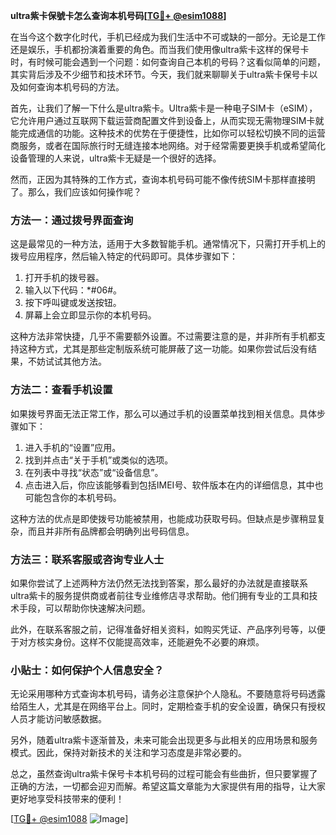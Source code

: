 **ultra紫卡保號卡怎么查询本机号码[[TG💪+ @esim1088](https://t.me/s/esim1088)]**

在当今这个数字化时代，手机已经成为我们生活中不可或缺的一部分。无论是工作还是娱乐，手机都扮演着重要的角色。而当我们使用像ultra紫卡这样的保号卡时，有时候可能会遇到一个问题：如何查询自己本机的号码？这看似简单的问题，其实背后涉及不少细节和技术环节。今天，我们就来聊聊关于ultra紫卡保号卡以及如何查询本机号码的方法。

首先，让我们了解一下什么是ultra紫卡。Ultra紫卡是一种电子SIM卡（eSIM），它允许用户通过互联网下载运营商配置文件到设备上，从而实现无需物理SIM卡就能完成通信的功能。这种技术的优势在于便捷性，比如你可以轻松切换不同的运营商服务，或者在国际旅行时无缝连接本地网络。对于经常需要更换手机或希望简化设备管理的人来说，ultra紫卡无疑是一个很好的选择。

然而，正因为其特殊的工作方式，查询本机号码可能不像传统SIM卡那样直接明了。那么，我们应该如何操作呢？

### 方法一：通过拨号界面查询

这是最常见的一种方法，适用于大多数智能手机。通常情况下，只需打开手机上的拨号应用程序，然后输入特定的代码即可。具体步骤如下：

1. 打开手机的拨号器。
2. 输入以下代码：*#06#。
3. 按下呼叫键或发送按钮。
4. 屏幕上会立即显示你的本机号码。

这种方法非常快捷，几乎不需要额外设置。不过需要注意的是，并非所有手机都支持这种方式，尤其是那些定制版系统可能屏蔽了这一功能。如果你尝试后没有结果，不妨试试其他方法。

### 方法二：查看手机设置

如果拨号界面无法正常工作，那么可以通过手机的设置菜单找到相关信息。具体步骤如下：

1. 进入手机的“设置”应用。
2. 找到并点击“关于手机”或类似的选项。
3. 在列表中寻找“状态”或“设备信息”。
4. 点击进入后，你应该能够看到包括IMEI号、软件版本在内的详细信息，其中也可能包含你的本机号码。

这种方法的优点是即使拨号功能被禁用，也能成功获取号码。但缺点是步骤稍显复杂，而且并非所有品牌都会明确列出号码信息。

### 方法三：联系客服或咨询专业人士

如果你尝试了上述两种方法仍然无法找到答案，那么最好的办法就是直接联系ultra紫卡的服务提供商或者前往专业维修店寻求帮助。他们拥有专业的工具和技术手段，可以帮助你快速解决问题。

此外，在联系客服之前，记得准备好相关资料，如购买凭证、产品序列号等，以便于对方核实身份。这样不仅能提高效率，还能避免不必要的麻烦。

### 小贴士：如何保护个人信息安全？

无论采用哪种方式查询本机号码，请务必注意保护个人隐私。不要随意将号码透露给陌生人，尤其是在网络平台上。同时，定期检查手机的安全设置，确保只有授权人员才能访问敏感数据。

另外，随着ultra紫卡逐渐普及，未来可能会出现更多与此相关的应用场景和服务模式。因此，保持对新技术的关注和学习态度是非常必要的。

总之，虽然查询ultra紫卡保号卡本机号码的过程可能会有些曲折，但只要掌握了正确的方法，一切都会迎刃而解。希望这篇文章能为大家提供有用的指导，让大家更好地享受科技带来的便利！

[[TG💪+ @esim1088](https://t.me/s/esim1088) ![Image](https://i.postimg.cc/4NQfJmqS/Snipaste-2025-05-13-00-14-12.png)]